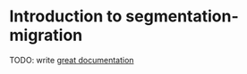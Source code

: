 # Introduction to segmentation-migration

TODO: write [great documentation](http://jacobian.org/writing/what-to-write/)
